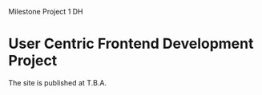 Milestone Project 1
DH
# User Centric Frontend Development Project

The site is published at T.B.A.
